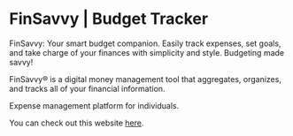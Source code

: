 # FinSavvy | Budget Tracker
FinSavvy: Your smart budget companion. Easily track expenses, set goals, and take charge of your finances with simplicity and style. Budgeting made savvy!

FinSavvy® is a digital money management tool that aggregates, organizes, and tracks all of your financial information.

Expense management platform for individuals. 

You can check out this website [here](https://himanshu-bara.github.io/FinSavvy/).
